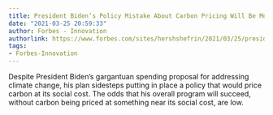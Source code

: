 ```yaml
---
title: President Biden’s Policy Mistake About Carbon Pricing Will Be Monumental
date: "2021-03-25 20:59:33"
author: Forbes - Innovation
authorlink: https://www.forbes.com/sites/hershshefrin/2021/03/25/president-bidens-monumental-climate-policy-mistake-about-carbon-pricing-will-be-very-costly/
tags:
- Forbes-Innovation
---
```

Despite President Biden’s gargantuan spending proposal for addressing climate change, his plan sidesteps putting in place a policy that would price carbon at its social cost. The odds that his overall program will succeed, without carbon being priced at something near its social cost, are low.